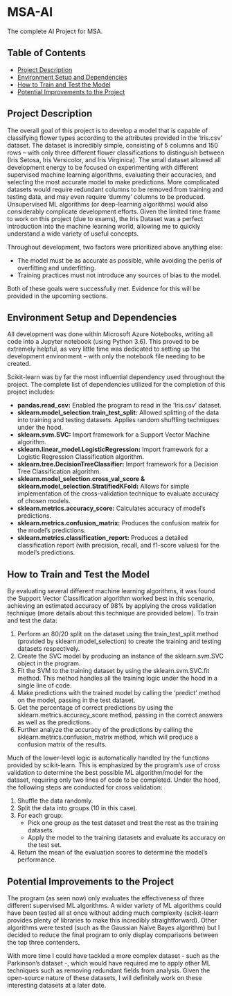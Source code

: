 # MSA-AI
The complete AI Project for MSA.

## Table of Contents
* [Project Description](#project-description)
* [Environment Setup and Dependencies](#environment-setup-and-dependencies)
* [How to Train and Test the Model](#how-to-train-and-test-the-model)
* [Potential Improvements to the Project](#potential-improvements-to-the-project)

## Project Description
The overall goal of this project is to develop a model that is capable of classifying flower types according to the attributes provided in the ‘Iris.csv’ dataset. The dataset is incredibly simple, consisting of 5 columns and 150 rows – with only three different flower classifications to distinguish between (Iris Setosa, Iris Versicolor, and Iris Virginica). The small dataset allowed all development energy to be focused on experimenting with different supervised machine learning algorithms, evaluating their accuracies, and selecting the most accurate model to make predictions. More complicated datasets would require redundant columns to be removed from training and testing data, and may even require ‘dummy’ columns to be produced. Unsupervised ML algorithms (or deep-learning algorithms) would also considerably complicate development efforts. Given the limited time frame to work on this project (due to exams), the Iris Dataset was a perfect introduction into the machine learning world, allowing me to quickly understand a wide variety of useful concepts.

Throughout development, two factors were prioritized above anything else:
*	The model must be as accurate as possible, while avoiding the perils of overfitting and underfitting. 
*	Training practices must not introduce any sources of bias to the model. 

Both of these goals were successfully met. Evidence for this will be provided in the upcoming sections.

## Environment Setup and Dependencies
All development was done within Microsoft Azure Notebooks, writing all code into a Jupyter notebook (using Python 3.6). This proved to be extremely helpful, as very little time was dedicated to setting up the development environment – with only the notebook file needing to be created.  

Scikit-learn was by far the most influential dependency used throughout the project. The complete list of dependencies utilized for the completion of this project includes:
*	**pandas.read_csv:** Enabled the program to read in the ‘Iris.csv’ dataset.
*	**sklearn.model_selection.train_test_split:** Allowed splitting of the data into training and testing datasets. Applies random shuffling techniques under the hood.
*	**sklearn.svm.SVC:** Import framework for a Support Vector Machine algorithm.
*	**sklearn.linear_model.LogisticRegression:** Import framework for a Logistic Regression Classification algorithm.
*	**sklearn.tree.DecisionTreeClassifier:** Import framework for a Decision Tree Classification algorithm.
*	**sklearn.model_selection.cross_val_score & sklearn.model_selection.StratifiedKFold:** Allows for simple implementation of the cross-validation technique to evaluate accuracy of chosen models.
*	**sklearn.metrics.accuracy_score:** Calculates accuracy of model’s predictions.
*	**sklearn.metrics.confusion_matrix:** Produces the confusion matrix for the model’s predictions.
*	**sklearn.metrics.classification_report:** Produces a detailed classification report (with precision, recall, and f1-score values) for the model’s predictions.

## How to Train and Test the Model
By evaluating several different machine learning algorithms, it was found the Support Vector Classification algorithm worked best in this scenario, achieving an estimated accuracy of 98% by applying the cross validation technique (more details about this technique are provided below). To train and test the data:
1.	Perform an 80/20 split on the dataset using the train_test_split method (provided by sklearn.model_selection) to create the training and testing datasets respectively.
2.	Create the SVC model by producing an instance of the sklearn.svm.SVC object in the program.
3.	Fit the SVM to the training dataset by using the sklearn.svm.SVC.fit method. This method handles all the training logic under the hood in a single line of code.
4.	Make predictions with the trained model by calling the ‘predict’ method on the model, passing in the test dataset.
5.	Get the percentage of correct predictions by using the sklearn.metrics.accuracy_score method, passing in the correct answers as well as the predictions.
6.	Further analyze the accuracy of the predictions by calling the sklearn.metrics.confusion_matrix method, which will produce a confusion matrix of the results.

Much of the lower-level logic is automatically handled by the functions provided by scikit-learn. This is emphasized by the program’s use of cross validation to determine the best possible ML algorithm/model for the dataset, requiring only two lines of code to be completed. Under the hood, the following steps are conducted for cross validation:
1.	Shuffle the data randomly.
2.	Split the data into groups (10 in this case).
3.  For each group:
    * Pick one group as the test dataset and treat the rest as the training datasets.
    * Apply the model to the training datasets and evaluate its accuracy on the test set.
4.	Return the mean of the evaluation scores to determine the model’s performance.

## Potential Improvements to the Project
The program (as seen now) only evaluates the effectiveness of three different supervised ML algorithms. A wider variety of ML algorithms could have been tested all at once without adding much complexity (scikit-learn provides plenty of libraries to make this incredibly straightforward). Other algorithms were tested (such as the Gaussian Naïve Bayes algorithm) but I decided to reduce the final program to only display comparisons between the top three contenders.

With more time I could have tackled a more complex dataset - such as the Parkinson’s dataset -, which would have required me to apply other ML techniques such as removing redundant fields from analysis. Given the open-source nature of these datasets, I will definitely work on these interesting datasets at a later date.
